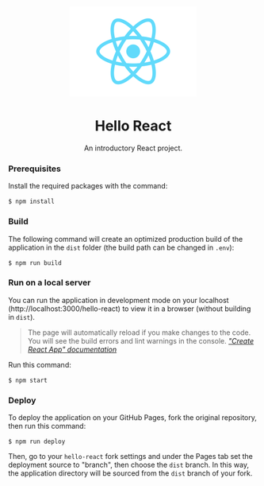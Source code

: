 <div align=center>
	<img src="./.github/img/react-logo.svg" alt="React logo" width=256px>
</div>

<h1 align=center>
	Hello React
</h1>

<p align=center>
	An introductory React project.
</p>

### Prerequisites

Install the required packages with the command:

```
$ npm install
```

### Build

The following command will create an optimized production build of the application in the `dist` folder (the build path can be changed in `.env`):

```
$ npm run build
```

### Run on a local server

You can run the application in development mode on your localhost (http://localhost:3000/hello-react) to view it in a browser (without building in `dist`).

> The page will automatically reload if you make changes to the code. You will see the build errors and lint warnings in the console. 
> <cite>["Create React App" documentation](https://create-react-app.dev/docs/getting-started#npm-start-or-yarn-start)</cite>

Run this command:

```
$ npm start
```

### Deploy

To deploy the application on your GitHub Pages, fork the original repository, then run this command:

```
$ npm run deploy
```

Then, go to your `hello-react` fork settings and under the Pages tab set the deployment source to "branch", then choose the `dist` branch. In this way, the application directory will be sourced from the `dist` branch of your fork.
